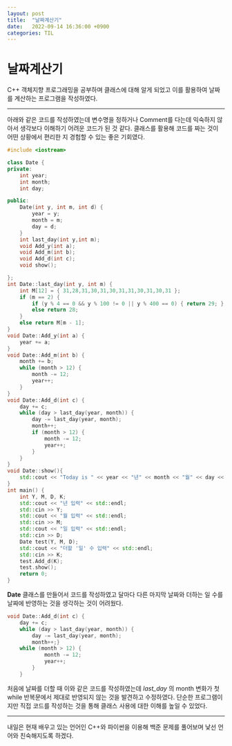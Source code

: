 ```yaml
---
layout: post
title:  "날짜계산기"
date:   2022-09-14 16:36:00 +0900
categories: TIL
---
```


# 날짜계산기
C++ 객체지향 프로그래밍을 공부하며 클래스에 대해 알게 되었고 이를 활용하여 날짜를 계산하는 프로그램을 작성하였다.  

***
아래와 같은 코드를 작성하였는데 변수명을 정하거나 Comment를 다는데 익숙하지 않아서 생각보다 이해하기 어려운 코드가 된 것 같다. 클래스를 활용해 코드를 짜는 것이 어떤 상황에서 편리한 지 경험할 수 있는 좋은 기회였다.


``` C++
#include <iostream>

class Date {
private:
	int year;
	int month;
	int day;

public:
	Date(int y, int m, int d) {
		year = y;
		month = m;
		day = d;
	}
	int last_day(int y,int m);
	void Add_y(int a);
	void Add_m(int b);
	void Add_d(int c);
	void show();

};
int Date::last_day(int y, int m) {
	int M[12] = { 31,28,31,30,31,30,31,31,30,31,30,31 };
	if (m == 2) {
		if (y % 4 == 0 && y % 100 != 0 || y % 400 == 0) { return 29; }
		else return 28;
	}
	else return M[m - 1];
}
void Date::Add_y(int a) {
	year += a;
}
void Date::Add_m(int b) {
	month += b;
	while (month > 12) {
		month -= 12;
		year++;
	}
}
void Date::Add_d(int c) {
	day += c;
	while (day > last_day(year, month)) {
		day -= last_day(year, month);
		month++;
		if (month > 12) {
			month -= 12;
			year++;
		}
	}
}
void Date::show(){
	std::cout << "Today is " << year << "년" << month << "월" << day << "일" << std::endl;
}
int main() {
	int Y, M, D, K;
	std::cout << "년 입력" << std::endl;
	std::cin >> Y;
	std::cout << "월 입력" << std::endl;
	std::cin >> M;
	std::cout << "일 입력" << std::endl;
	std::cin >> D;
	Date test(Y, M, D);
	std::cout << "더할 '일' 수 입력" << std::endl;
	std::cin >> K;
	test.Add_d(K);
	test.show();
	return 0;
}
```

__Date__ 클래스를 만들어서 코드를 작성하였고 달마다 다른 마지막 날짜와 더하는 일 수를 날짜에 반영하는 것을 생각하는 것이 어려웠다.
``` C++
void Date::Add_d(int c) {
	day += c;
	while (day > last_day(year, month)) {
		day -= last_day(year, month);
		month++;}
	while (month > 12) {
			month -= 12;
			year++;
		}
	}

```
처음에 날짜를 더할 때 이와 같은 코드를 작성하였는데 _last_day_ 의 month 변화가 첫 while 반복문에서 제대로 반영되지 않는 것을 발견하고 수정하였다.
단순한 프로그램이지만 직접 코드를 작성하는 것을 통해 클래스 사용에 대한 이해를 높일 수 있었다.  
  
***

내일은 현재 배우고 있는 언어인 C++와 파이썬을 이용해 백준 문제를 풀어보며 낯선 언어와 친숙해지도록 하겠다. 
